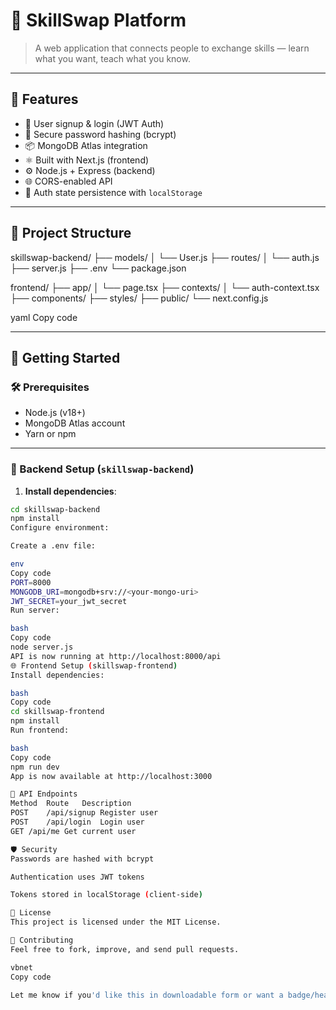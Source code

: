 # 🔁 SkillSwap Platform

> A web application that connects people to exchange skills — learn what you want, teach what you know.

---

## 🧩 Features

- 👤 User signup & login (JWT Auth)
- 🔐 Secure password hashing (bcrypt)
- 📦 MongoDB Atlas integration
- ⚛️ Built with Next.js (frontend)
- ⚙️ Node.js + Express (backend)
- 🌐 CORS-enabled API
- 🔄 Auth state persistence with `localStorage`

---

## 📁 Project Structure

skillswap-backend/
├── models/
│ └── User.js
├── routes/
│ └── auth.js
├── server.js
├── .env
└── package.json

frontend/
├── app/
│ └── page.tsx
├── contexts/
│ └── auth-context.tsx
├── components/
├── styles/
├── public/
└── next.config.js

yaml
Copy code

---

## 🚀 Getting Started

### 🛠️ Prerequisites

- Node.js (v18+)
- MongoDB Atlas account
- Yarn or npm 

---

### 🔧 Backend Setup (`skillswap-backend`)

1. **Install dependencies**:

```bash
cd skillswap-backend
npm install
Configure environment:

Create a .env file:

env
Copy code
PORT=8000
MONGODB_URI=mongodb+srv://<your-mongo-uri>
JWT_SECRET=your_jwt_secret
Run server:

bash
Copy code
node server.js
API is now running at http://localhost:8000/api
🌐 Frontend Setup (skillswap-frontend)
Install dependencies:

bash
Copy code
cd skillswap-frontend
npm install
Run frontend:

bash
Copy code
npm run dev
App is now available at http://localhost:3000

🔐 API Endpoints
Method	Route	Description
POST	/api/signup	Register user
POST	/api/login	Login user
GET	/api/me	Get current user

🛡️ Security
Passwords are hashed with bcrypt

Authentication uses JWT tokens

Tokens stored in localStorage (client-side)

📄 License
This project is licensed under the MIT License.

🙌 Contributing
Feel free to fork, improve, and send pull requests.

vbnet
Copy code

Let me know if you'd like this in downloadable form or want a badge/header/logo added.
